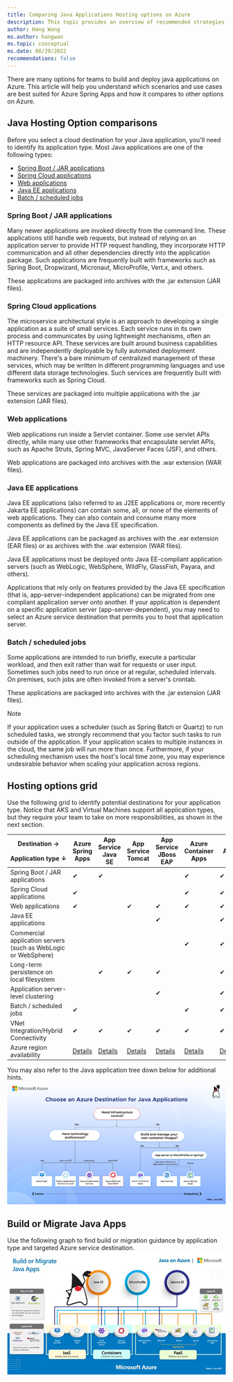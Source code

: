 ```yaml
---
title: Comparing Java Applications Hosting options on Azure
description: This topic provides an overview of recommended strategies for hosting Java applications to Azure.
author: Hang Wang
ms.author: hangwan
ms.topic: conceptual
ms.date: 08/29/2022
recommendations: false
---
```


There are many options for teams to build and deploy java applications on Azure. This article will help you understand which scenarios and use cases are best suited for Azure Spring Apps and how it compares to other options on Azure.

## Java Hosting Option comparisons

Before you select a cloud destination for your Java application, you'll need to identify its application type. Most Java applications are one of the following types:

- [Spring Boot / JAR applications](#spring-boot--jar-applications)
- [Spring Cloud applications](#spring-cloud-applications)
- [Web applications](#web-applications)
- [Java EE applications](#java-ee-applications)
- [Batch / scheduled jobs](#batch--scheduled-jobs)

### Spring Boot / JAR applications
Many newer applications are invoked directly from the command line. These applications still handle web requests, but instead of relying on an application server to provide HTTP request handling, they incorporate HTTP communication and all other dependencies directly into the application package. Such applications are frequently built with frameworks such as Spring Boot, Dropwizard, Micronaut, MicroProfile, Vert.x, and others.

These applications are packaged into archives with the .jar extension (JAR files).

### Spring Cloud applications
The microservice architectural style is an approach to developing a single application as a suite of small services. Each service runs in its own process and communicates by using lightweight mechanisms, often an HTTP resource API. These services are built around business capabilities and are independently deployable by fully automated deployment machinery. There's a bare minimum of centralized management of these services, which may be written in different programming languages and use different data storage technologies. Such services are frequently built with frameworks such as Spring Cloud.

These services are packaged into multiple applications with the .jar extension (JAR files).

### Web applications
Web applications run inside a Servlet container. Some use servlet APIs directly, while many use other frameworks that encapsulate servlet APIs, such as Apache Struts, Spring MVC, JavaServer Faces (JSF), and others.

Web applications are packaged into archives with the .war extension (WAR files).

### Java EE applications
Java EE applications (also referred to as J2EE applications or, more recently Jakarta EE applications) can contain some, all, or none of the elements of web applications. They can also contain and consume many more components as defined by the Java EE specification.

Java EE applications can be packaged as archives with the .ear extension (EAR files) or as archives with the .war extension (WAR files).

Java EE applications must be deployed onto Java EE-compliant application servers (such as WebLogic, WebSphere, WildFly, GlassFish, Payara, and others).

Applications that rely only on features provided by the Java EE specification (that is, app-server-independent applications) can be migrated from one compliant application server onto another. If your application is dependent on a specific application server (app-server-dependent), you may need to select an Azure service destination that permits you to host that application server.

### Batch / scheduled jobs
Some applications are intended to run briefly, execute a particular workload, and then exit rather than wait for requests or user input. Sometimes such jobs need to run once or at regular, scheduled intervals. On premises, such jobs are often invoked from a server's crontab.

These applications are packaged into archives with the .jar extension (JAR files).

> [!NOTE]
> If your application uses a scheduler (such as Spring Batch or Quartz) to run scheduled tasks, we strongly recommend that you factor such tasks to run outside of the application. If your application scales to multiple instances in the cloud, the same job will run more than once. Furthermore, if your scheduling mechanism uses the host's local time zone, you may experience undesirable behavior when scaling your application across regions.

## Hosting options grid
Use the following grid to identify potential destinations for your application type. Notice that AKS and Virtual Machines support all application types, but they require your team to take on more responsibilities, as shown in the next section.

| Destination&nbsp;→<br><br>Application&nbsp;type&nbsp;↓            | Azure<br>Spring<br>Apps | App<br>Service<br>Java SE | App<br>Service<br>Tomcat | App<br>Service<br>JBoss EAP | Azure Container Apps | AKS           | Virtual<br>Machines |
|-------------------------------------------------------------------|---------------------------|--------------------------|-----------------------------|-------------------------|----------------------|---------------|---------------------|
| Spring Boot / JAR applications                                    | &#x2714;                  | &#x2714;                 |                          |                             | &#x2714;             | &#x2714;      | &#x2714;            |
| Spring Cloud applications                                         | &#x2714;                  |                          |                          |                             | &#x2714;             | &#x2714;      | &#x2714;            |
| Web applications                                                  | &#x2714;                  |                          | &#x2714;                 | &#x2714;                    | &#x2714;             | &#x2714;      | &#x2714;            |
| Java EE applications                                              |                           |                          |                         |&#x2714;               |                      | &#x2714;      | &#x2714;            |
| Commercial application servers<br>(such as WebLogic or WebSphere) |                           |                          |                             |                         | &#x2714;             | &#x2714;      | &#x2714;            |
| Long-term persistence on local filesystem                         |                           | &#x2714;                 | &#x2714;                 | &#x2714;                    |                      | &#x2714;      | &#x2714;            |
| Application server-level clustering                               |                           |                          |                          | &#x2714;                        |                      | &#x2714;      | &#x2714;            |
| Batch / scheduled jobs                                            | &#x2714;                  |                          |                             |                        | &#x2714;             | &#x2714;      | &#x2714;            |
| VNet Integration/Hybrid Connectivity                              | &#x2714;                  | &#x2714;                 | &#x2714;                    | &#x2714;                | &#x2714;             | &#x2714;      | &#x2714;            |
| Azure region availability                                         | [Details][1]               | [Details][2]             | [Details][2]            | [Details][2]               | [Details][3]        | [Details][4] | [Details][5]       |

You may also refer to the Java application tree down below for additional hints.
![Decision tree for Java on Azure](images/Java-Application-Tree.png)

## Build or Migrate Java Apps
Use the following graph to find build or migration guidance by application type and targeted Azure service destination.
![Build or migrate java apps](images/Build-or-migrate-java-apps.png)


<!-- reference links, for use with tables -->
[1]: https://azure.microsoft.com/global-infrastructure/services/?products=spring-apps
[2]: https://azure.microsoft.com/global-infrastructure/services/?products=app-service-linux
[3]: https://azure.microsoft.com/global-infrastructure/services/?products=container-apps
[4]: https://azure.microsoft.com/global-infrastructure/services/?products=kubernetes-service
[5]: https://azure.microsoft.com/global-infrastructure/services/?products=virtual-machines
